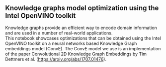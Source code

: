 ## Knowledge graphs model optimization using the Intel OpenVINO toolkit
Knowledge graphs provide an efficient way to encode domain information and are used in a number of real-world applications. <br>
This notebook showcases optimizations that can be obtained using the Intel OpenVINO toolkit on a neural networks based Knowledge Graph embeddings model (ConvE). The ConvE model we use is an implementation of the paper Convolutional 2D Knowledge Graph Embeddings by Tim Dettmers et al. (https://arxiv.org/abs/1707.01476).
